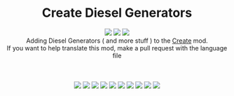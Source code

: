 <h1 align="center">Create Diesel Generators</h1>
<p align="center">
  <a href="https://modrinth.com/mod/create-diesel-generators"><img src="https://img.shields.io/modrinth/dt/create-diesel-generators?logo=modrinth&label=&suffix=%20&style=flat&color=242629&labelColor=5ca424&logoColor=1c1c1c"></a>
  <a href="https://www.curseforge.com/minecraft/mc-mods/create-diesel-generators"><img src="https://cf.way2muchnoise.eu/869316.svg"></a>
  <a href="https://discord.gg/pUgaSXcGEQ"><img src="https://img.shields.io/discord/1121792423836799128?color=5865f2&label=Discord"></a><br>
Adding Diesel Generators ( and more stuff ) to the <a href="https://www.curseforge.com/minecraft/mc-mods/create">Create</a> mod.<br>If you want to help translate this mod, make a pull request with the language file
<br><br><br><br>
<img src="https://cdn.discordapp.com/emojis/1121801687502434525.png?size=48&quality=lossless">
<img src="https://cdn.discordapp.com/emojis/1121802680143204452.png?size=48&quality=lossless">
<img src="https://cdn.discordapp.com/emojis/1123310184194904245.png?size=48&quality=lossless">
<img src="https://cdn.discordapp.com/emojis/1122645482825580664.png?size=48&quality=lossless">
<img src="https://cdn.discordapp.com/emojis/1121801687502434525.png?size=48&quality=lossless">
<img src="https://cdn.discordapp.com/emojis/1121802680143204452.png?size=48&quality=lossless">
<img src="https://cdn.discordapp.com/emojis/1123310184194904245.png?size=48&quality=lossless">
<img src="https://cdn.discordapp.com/emojis/1122645482825580664.png?size=48&quality=lossless">
<img src="https://cdn.discordapp.com/emojis/1121801687502434525.png?size=48&quality=lossless">
<img src="https://cdn.discordapp.com/emojis/1121802680143204452.png?size=48&quality=lossless">

</p>

